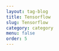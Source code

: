 ```yaml
---
layout: tag-blog
title: Tensorflow
slug: Tensorflow
category: category
menu: false
order: 5
---
```

